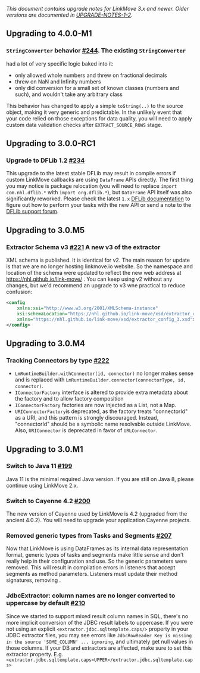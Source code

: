 _This document contains upgrade notes for LinkMove 3.x and newer. Older versions are documented in
[UPGRADE-NOTES-1-2](./UPGRADE-NOTES-1-to-2.md)._

## Upgrading to 4.0.0-M1

### `StringConverter` behavior [#244](https://github.com/nhl/link-move/issues/244). The existing `StringConverter` 
had a lot of very specific logic baked into it:
* only allowed whole numbers and threw on fractional decimals
* threw on NaN and Infinity numbers
* only did conversion for a small set of known classes (numbers and such), and wouldn't take any arbitrary class

This behavior has changed to apply a simple `toString(..)` to the source object, making it very generic and 
predictable. In the unlikely event that your code relied on those exceptions for data quality, you will need 
to apply custom data validation checks after `EXTRACT_SOURCE_ROWS` stage.


## Upgrading to 3.0.0-RC1

### Upgrade to DFLib 1.2 [#234](https://github.com/nhl/link-move/issues/234)
This upgrade to the latest stable DFLib may result in compile errors if custom LinkMove callbacks are using `DataFrame`
APIs directly. The first thing you may notice is package relocation (you will need to replace `import com.nhl.dflib.*` 
with `import org.dflib.*`), but `DataFrame` API itself was also significantly reworked. Please check the latest `1.x`
[DFLib documentation](https://dflib.org/dflib/docs/1.x/) to figure out how to perform your tasks with the new API 
or send a note to the [DFLib support forum](https://github.com/dflib/dflib/discussions).

## Upgrading to 3.0.M5

### Extractor Schema v3 [#221](https://github.com/nhl/link-move/issues/221) A new v3 of the extractor 
XML schema is published. It is identical for v2. The main reason for update is that we are no longer 
hosting linkmove.io website. So the namespace and location of the schema were updated to reflect the 
new web address at https://nhl.github.io/link-move/ . You can keep using v2 without any changes, but
we'd recommend an upgrade to v3 wne practical to reduce confusion:

```xml
<config 
    xmlns:xsi="http://www.w3.org/2001/XMLSchema-instance" 
    xsi:schemaLocation="https://nhl.github.io/link-move/xsd/extractor_config_3.xsd https://nhl.github.io/link-move/xsd/extractor_config_3.xsd"
    xmlns="https://nhl.github.io/link-move/xsd/extractor_config_3.xsd">
</config>
```

## Upgrading to 3.0.M4

### Tracking Connectors by type [#222](https://github.com/nhl/link-move/issues/222)
* `LmRuntimeBuilder.withConnector(id, connector)` no longer makes sense and is replaced with 
`LmRuntimeBuilder.connector(connectorType, id, connector)`.
* `IConnectorFactory` interface is altered to provide extra metadata about the factory and to allow factory composition
* `IConnectorFactory` factories are now injected as a List, not a Map.
* `URIConnectorFactory`is deprecated, as the factory treats "connectorId" as a URI,  and this pattern is strongly 
discouraged. Instead, "connectorId" should be a symbolic name resolvable outside LinkMove. Also, `URIConnector` is
deprecated in favor of `URLConnector`.

## Upgrading to 3.0.M1

### Switch to Java 11 [#199](https://github.com/nhl/link-move/issues/199)
Java 11 is the minimal required Java version. If you are still on Java 8, please continue using LinkMove 2.x.

### Switch to Cayenne 4.2 [#200](https://github.com/nhl/link-move/issues/200)
The new version of Cayenne used by LinkMove is 4.2 (upgraded from the ancient 4.0.2). You will need to upgrade
your application Cayenne projects.

### Removed generic types from Tasks and Segments [#207](https://github.com/nhl/link-move/issues/207)
Now that LinkMove is using DataFrames as its internal data representation format, generic types of tasks and segments
make little sense and don't really help in their configuration and use. So the generic parameters were removed. This
will result in compilation errors in listeners that accept segments as method parameters. Listeners must update their 
method signatures, removing <T>.

### JdbcExtractor: column names are no longer converted to uppercase by default [#210](https://github.com/nhl/link-move/issues/210)
Since we started to support mixed result column names in SQL, there's no more implicit conversion of the JDBC result 
labels to uppercase. If you were not using an explicit `<extractor.jdbc.sqltemplate.caps/>` property in your JDBC 
extractor files, you may see errors like `JdbcRowReader Key is missing in the source 'SOME_COLUMN' ... ignoring`, and 
ultimately get null values in those columns. If your DB and extractors are affected, make sure to set this extractor 
property. E.g. `<extractor.jdbc.sqltemplate.caps>UPPER</extractor.jdbc.sqltemplate.caps>`
